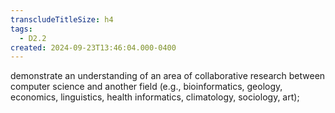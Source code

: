 ```yaml
---
transcludeTitleSize: h4
tags:
  - D2.2
created: 2024-09-23T13:46:04.000-0400
---
```

demonstrate an understanding of an area of collaborative research between computer science and another field (e.g., bioinformatics, geology, economics, linguistics, health informatics, climatology, sociology, art);